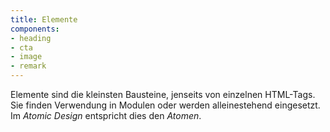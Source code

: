 ```yaml
---
title: Elemente
components:
- heading
- cta
- image
- remark
---
```

Elemente sind die kleinsten Bausteine, jenseits von einzelnen HTML-Tags. 
Sie finden Verwendung in Modulen oder werden alleinestehend eingesetzt.
Im *Atomic Design* entspricht dies den _Atomen_.
